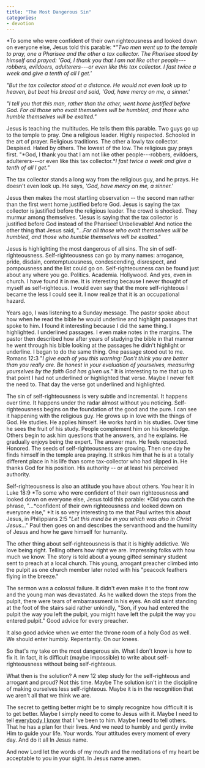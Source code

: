 ```yaml
---
title: "The Most Dangerous Sin"
categories:
- devotion
---
```

*To some who were confident of their own righteousness and looked down on everyone else, Jesus told this parable: **"Two men went up to the temple to pray, one a Pharisee and the other a tax collector. The Pharisee stood by himself and prayed: 'God, I thank you that I am not like other people---robbers, evildoers, adulterers---or even like this tax collector. I fast twice a week and give a tenth of all I get.'*
<!--more-->
*"But the tax collector stood at a distance. He would not even look up to heaven, but beat his breast and said, 'God, have mercy on me, a sinner.'*

*"I tell you that this man, rather than the other, went home justified before God. For all those who exalt themselves will be humbled, and those who humble themselves will be exalted."*

Jesus is teaching the multitudes. He tells them this parable. Two guys go up to the temple to pray. One a religious leader. Highly respected. Schooled in the art of prayer. Religious traditions. The other a lowly tax collector. Despised. Hated by others. The lowest of the low. The religious guy prays first. "*God, I thank you that I am not like other people---robbers, evildoers, adulterers---or even like this tax collector.**I fast twice a week and give a tenth of all I get."*

The tax collector stands a long way from the religious guy, and he prays. He doesn't even look up. He says, *'God, have mercy on me, a sinner.'*

Jesus then makes the most startling observation -- the second man rather than the first went home justified before God. Jesus is saying the tax collector is justified before the religious leader. The crowd is shocked. They murmur among themselves. "Jesus is saying that the tax collector is justified before God instead of the Pharisee! Unbelievable! And notice the other thing that Jesus said, "...*For all those who exalt themselves will be humbled, and those who humble themselves will be exalted."*

Jesus is highlighting the most dangerous of all sins. The sin of self-righteousness. Self-righteousness can go by many names: arrogance, pride, disdain, contemptuousness, condescending, disrespect, and pompousness and the list could go on. Self-righteousness can be found just about any where you go. Politics. Academia. Hollywood. And yes, even in church. I have found it in me. It is interesting because I never thought of myself as self-righteous. I would even say that the more self-righteous I became the less I could see it. I now realize that it is an occupational hazard.

Years ago, I was listening to a Sunday message. The pastor spoke about how when he read the bible he would underline and highlight passages that spoke to him. I found it interesting because I did the same thing. I highlighted. I underlined passages. I even make notes in the margins. The pastor then described how after years of studying the bible in that manner he went through his bible looking at the passages he didn't highlight or underline. I began to do the same thing. One passage stood out to me. Romans 12:3 "*I give each of you this warning: Don't think you are better than you really are. Be honest in your evaluation of yourselves, measuring yourselves by the faith God has given us*." It is interesting to me that up to that point I had not underlined or highlighted that verse. Maybe I never felt the need to. That day the verse got underlined and highlighted.

The sin of self-righteousness is very subtle and incremental. It happens over time. It happens under the radar almost without you noticing. Self-righteousness begins on the foundation of the good and the pure. I can see it happening with the religious guy. He grows up in love with the things of God. He studies. He applies himself. He works hard in his studies. Over time he sees the fruit of his study. People complement him on his knowledge. Others begin to ask him questions that he answers, and he explains. He gradually enjoys being the expert. The answer man. He feels respected. Honored. The seeds of self-righteousness are growing. Then one day he finds himself in the temple area praying. It strikes him that he is at a totally different place in his life than some tax-collector who had slipped in. He thanks God for his position. His authority -- or at least his perceived authority.

Self-righteousness is also an attitude you have about others. You hear it in Luke 18:9 *To some who were confident of their own righteousness and looked down on everyone else, Jesus told this parable: *Did you catch the phrase, "...*confident of their own righteousness and looked down on everyone else," *It is so very interesting to me that Paul writes this about Jesus, in Philippians 2:5 "*Let this mind be in you which was also in Christ Jesus*..." Paul then goes on and describes the servanthood and the humility of Jesus and how he gave himself for humanity.

The other thing about self-righteousness is that it is highly addictive. We love being right. Telling others how right we are. Impressing folks with how much we know. The story is told about a young gifted seminary student sent to preach at a local church. This young, arrogant preacher climbed into the pulpit as one church member later noted with his "peacock feathers flying in the breeze."

The sermon was a colossal failure. It didn't even make it to the front row and the young man was devastated. As he walked down the steps from the pulpit, there were tears of embarrassment in his eyes. An old saint standing at the foot of the stairs said rather unkindly, "Son, if you had entered the pulpit the way you left the pulpit, you might have left the pulpit the way you entered pulpit." Good advice for every preacher.

It also good advice when we enter the throne room of a holy God as well. We should enter humbly. Repentantly. On our knees.

So that's my take on the most dangerous sin. What I don't know is how to fix it. In fact, it is difficult (maybe impossible) to write about self-righteousness without being self-righteous.

What then is the solution? A new 12 step study for the self-righteous and arrogant and proud? Not this time. Maybe The solution isn't in the discipline of making ourselves less self-righteous. Maybe it is in the recognition that we aren't all that we think we are.

The secret to getting better might be to simply recognize how difficult it is to get better. Maybe I simply need to come to Jesus with it. Maybe I need to tell [everybody I know](https://www.keylife.org/articles/hanging-with-the-bad-influences-for-fun-and-profit) that I 've been to him. Maybe I need to tell others. That he has a plan for their lives. And we need to humbly and gently invite Him to guide your life. Your words. Your attitudes every moment of every day. And do it all In Jesus name.

And now Lord let the words of my mouth and the meditations of my heart be acceptable to you in your sight. In Jesus name amen.